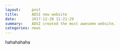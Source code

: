 ```yaml
---
layout:     post
title:      ADSI new website
date:       2017-12-20 11:21:29
summary:    ADSI created the most awesome website.
categories: news
---
```

hahahahaha